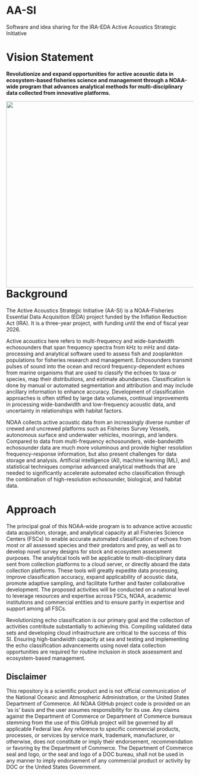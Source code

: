 # AA-SI
Software and idea sharing for the IRA-EDA Active Acoustics Strategic Initiative

# **Vision Statement**
**Revolutionize and expand opportunities for active acoustic data in ecosystem-based fisheries science and management through a NOAA-wide program that advances analytical methods for multi-disciplinary data collected from innovative platforms.**

<img src="https://github.com/nmfs-fish-tools/AA-SI/assets/31130924/62858519-0560-4519-99db-96f2145c55b5" width="600" height="500" align="right" />

# Background
The Active Acoustics Strategic Initiative (AA-SI) is a NOAA-Fisheries Essential Data Acquisition (EDA) project funded by the Inflation Reduction Act (IRA). It is a three-year project, with funding until the end of fiscal year 2026.

Active acoustics here refers to multi-frequency and wide-bandwidth echosounders that span frequency spectra from kHz to mHz and data-processing and analytical software used to assess fish and zooplankton populations for fisheries research and management. Echosounders transmit pulses of sound into the ocean and record frequency-dependent echoes from marine organisms that are used to classify the echoes to taxa or species, map their distributions, and estimate abundances. Classification is done by manual or automated segmentation and attribution and may include ancillary information to enhance accuracy. Development of classification approaches is often stifled by large data volumes, continual improvements in processing wide-bandwidth and low-frequency acoustic data, and uncertainty in relationships with habitat factors.

NOAA collects active acoustic data from an increasingly diverse number of crewed and uncrewed platforms such as Fisheries Survey Vessels, autonomous surface and underwater vehicles, moorings, and landers. Compared to data from multi-frequency echosounders, wide-bandwidth echosounder data are much more voluminous and provide higher resolution frequency-response information, but also present challenges for data storage and analysis. Artificial intelligence (AI), machine learning (ML), and statistical techniques comprise advanced analytical methods that are needed to significantly accelerate automated echo classification through the combination of high-resolution echosounder, biological, and habitat data.

# Approach
The principal goal of this NOAA-wide program is to advance active acoustic data acquisition, storage, and analytical capacity at all Fisheries Science Centers (FSCs) to enable accurate automated classification of echoes from most or all assessed species and their predators and prey, as well as to develop novel survey designs for stock and ecosystem assessment purposes. The analytical tools will be applicable to multi-disciplinary data sent from collection platforms to a cloud server, or directly aboard the data collection platforms. These tools will greatly expedite data processing, improve classification accuracy, expand applicability of acoustic data, promote adaptive sampling, and facilitate further and faster collaborative development. The proposed activities will be conducted on a national level to leverage resources and expertise across FSCs, NOAA, academic institutions and commercial entities and to ensure parity in expertise and support among all FSCs.

Revolutionizing echo classification is our primary goal and the collection of activities contribute substantially to achieving this. Compiling validated data sets and developing cloud infrastructure are critical to the success of this SI. Ensuring high-bandwidth capacity at sea and testing and implementing the echo classification advancements using novel data collection opportunities are required for routine inclusion in stock assessment and ecosystem-based management. 

## Disclaimer
This repository is a scientific product and is not official communication of the National Oceanic and Atmospheric Administration, or the United States Department of Commerce. All NOAA GitHub project code is provided on an ‘as is’ basis and the user assumes responsibility for its use. Any claims against the Department of Commerce or Department of Commerce bureaus stemming from the use of this GitHub project will be governed by all applicable Federal law. Any reference to specific commercial products,  processes, or services by service mark, trademark, manufacturer, or otherwise, does not constitute or imply their endorsement, recommendation or favoring by the Department of Commerce. The Department of Commerce seal and logo, or the seal and logo of a DOC bureau, shall not be used in any manner to imply endorsement of any commercial product or activity by DOC or the United States Government.

